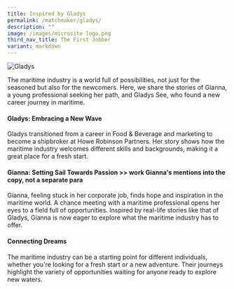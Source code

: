 ```yaml
---
title: Inspired by Gladys
permalink: /matchmaker/gladys/
description: ""
image: /images/microsite logo.png
third_nav_title: The First Jobber
variant: markdown
---
```

<img border="0" alt="Gladys" src="https://i.ibb.co/SBjXFht/Gladys.png">

The maritime industry is a world full of possibilities, not just for the seasoned but also for the newcomers. Here, we share the stories of Gianna, a young professional seeking her path, and Gladys See, who found a new career journey in maritime.

#### Gladys: Embracing a New Wave

Gladys transitioned from a career in Food &amp; Beverage and marketing to become a shipbroker at Howe Robinson Partners. Her story shows how the maritime industry welcomes different skills and backgrounds, making it a great place for a fresh start.

#### Gianna: Setting Sail Towards Passion &gt;&gt; work Gianna's mentions into the copy, not a separate para

Gianna, feeling stuck in her corporate job, finds hope and inspiration in the maritime world. A chance meeting with a maritime professional opens her eyes to a field full of opportunities. Inspired by real-life stories like that of Gladys, Gianna is now eager to explore what the maritime industry has to offer.

#### Connecting Dreams

The maritime industry can be a starting point for different individuals, whether you're looking for a fresh start or a new adventure. Their journeys highlight the variety of opportunities waiting for anyone ready to explore new waters.